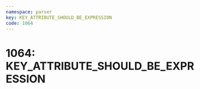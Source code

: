 ```yaml
---
namespace: parser
key: KEY_ATTRIBUTE_SHOULD_BE_EXPRESSION
code: 1064
---
```


# 1064: KEY_ATTRIBUTE_SHOULD_BE_EXPRESSION
